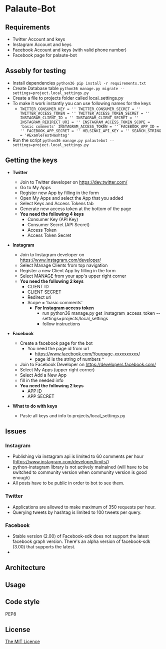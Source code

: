 # Palaute-Bot

## Requirements
  - Twitter Account and keys
  - Instagram Account and keys
  - Facebook Account and keys (with valid phone number)
  - Facebook page for palaute-bot

## Assebly for testing
  - Install dependencies `python36 pip install -r requirements.txt`
  - Create Database table `python36 manage.py migrate --settings=project.local_settings.py`
  - Create a file to projects folder called local_settings.py
  - To make it work instantly you can use following names for the keys
    - `TWITTER_CONSUMER_KEY = ''
TWITTER_CONSUMER_SECRET = ''
TWITTER_ACCESS_TOKEN = ''
TWITTER_ACCESS_TOKEN_SECRET = ''
INSTAGRAM_CLIENT_ID = ''
INSTAGRAM_CLIENT_SECRET = ''
INSTAGRAM_REDIRECT_URI = ''
INSTAGRAM_ACCESS_TOKEN_SCOPE = 'basic comments'
INSTAGRAM_ACCESS_TOKEN = ''
FACEBOOK_APP_ID = ''
FACEBOOK_APP_SECRET = ''
HELSINKI_API_KEY = ''
SEARCH_STRING = '#ExamleTestHashtag'`
  - Run the script `python36 manage.py palautebot --settings=project.local_settings.py`

## Getting the keys
  - **Twitter**
    - Join to Twitter developer on https://dev.twitter.com/
    - Go to My Apps
    - Register new App by filling in the form
    - Open My Apps and select the App that you added
    - Select Keys and Access Tokens tab
    - Generate new access token at the bottom of the page
    - **You need the following 4 keys**
      - Consumer Key (API Key)
      - Consumer Secret (API Secret)
      - Access Token
      - Access Token Secret

  - **Instagram**
    - Join to Instagram developer on https://www.instagram.com/developer/
    - Select Manage Clients from top navigation
    - Register a new Client App by filling in the form
    - Select MANAGE from your app's upper right corner
    - **You need the following 2 keys**
      - CLIENT ID
      - CLIENT SECRET
      - Redirect uri
      - Scope = 'basic comments'
          - **For Instagram access token**
            - run python36 manage.py get_instagram_access_token --settings=projects/local_settings
            - follow instructions

  - **Facebook**
    - Create a facebook page for the bot
      - You need the page id from url 
        - https://www.facebook.com/Yourpage-xxxxxxxxxx/
        - page id is the string of numbers      ^
    - Join to Facebook Developer on https://developers.facebook.com/
    - Select My Apps (upper right corner)
    - Select Add a New App
    - fill in the needed info
    - **You need the following 2 keys**
      - APP ID
      - APP SECRET


  - **What to do with keys**
    - Paste all keys and info to projects/local_settings.py

  ## Issues

  ### Instagram
  - Publishing via instagram api is limited to 60 comments per hour (https://www.instagram.com/developer/limits/)
  - python-instagram library is not actively mainained (will have to be switched to community version when community version is good enough)
  - All posts have to be public in order to bot to see them.

### Twitter
  - Applications are allowed to make maximum of 350 requests per hour.
  - Querying tweets by hashtag is limited to 100 tweets per query.

### Facebook
  - Stable version (2.00) of Facebook-sdk does not support the latest facebook graph version. There's an alpha version of facebook-sdk (3.00) that supports the latest.
  - 
## Architecture

## Usage

## Code style

  PEP8

## License

[The MIT Licence](https://opensource.org/licenses/MIT)

